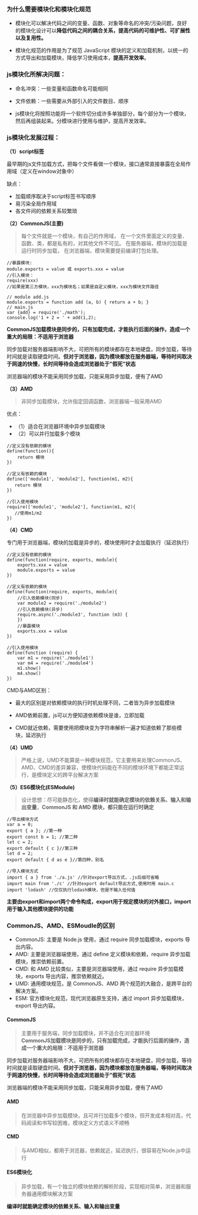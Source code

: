 ### 为什么需要模块化和模块化规范
- 模块化可以解决代码之间的变量、函数、对象等命名的冲突/污染问题，良好的模块化设计可以**降低代码之间的耦合关系，提高代码的可维护性、可扩展性以及复用性。**

- 模块化规范的作用是为了规范 JavaScript 模块的定义和加载机制，以统一的方式导出和加载模块，降低学习使用成本，**提高开发效率**。


### js模块化所解决问题：

- 命名冲突：一些变量和函数命名可能相同

- 文件依赖：一些需要从外部引入的文件数目、顺序

- js模块化将按照功能将一个软件切分成许多单独部分，每个部分为一个模块，然后再组装起来。分模块进行使用与维护，提高开发效率。

### js模块化发展过程：

**（1）script标签**

最早期的js文件加载方式，把每个文件看做一个模块，接口通常直接暴露在全局作用域（定义在window对象中）

缺点：  
* 加载顺序取决于script标签书写顺序
* 易污染全局作用域
* 各文件间的依赖关系较繁琐

**（2）CommonJS(主要)**

> 每个文件就是一个模块，有自己的作用域，
> 在一个文件里面定义的变量、函数、类，都是私有的，对其他文件不可见。
> 在服务器端，模块的加载是运行时同步加载，
> 在浏览器端，模块需要提前编译打包处理。

```
//暴露模块:
module.exports = value 或 exports.xxx = value
//引入模块：
require(xxx)
//如果是第三方模块，xxx为模块名；如果是自定义模块，xxx为模块文件路径
```
```
// module add.js
module.exports = function add (a, b) { return a + b; }
// main.js
var {add} = require('./math');
console.log('1 + 2 = ' + add(1,2);
```
**CommonJS加载模块是同步的，只有加载完成，才能执行后面的操作，造成一个重大的局限：不适用于浏览器**

同步加载对服务器端影响不大，可把所有的模块都存在本地硬盘，同步加载，等待时间就是读取硬盘时间。**但对于浏览器，因为模块都放在服务器端，等待时间取决于网速的快慢，长时间等待会造成浏览器处于”假死”状态**

浏览器端的模块不能采用同步加载，只能采用异步加载，便有了AMD

**（3）AMD**

> 非同步加载模块，允许指定回调函数，浏览器端一般采用AMD

优点： 

* （1）适合在浏览器环境中异步加载模块 
* （2）可以并行加载多个模块
```
//定义没有依赖的模块
define(function(){
    return 模块
})
```
```
//定义有依赖的模块
define(['module1', 'module2'], function(m1, m2){
   return 模块
})
```
```
//引入使用模块
require(['module1', 'module2'], function(m1, m2){
   //使用m1/m2
})
```
**（4）CMD**

专门用于浏览器端，模块的加载是异步的，模块使用时才会加载执行（延迟执行）
```
//定义没有依赖的模块
define(function(require, exports, module){
    exports.xxx = value
    module.exports = value
})
```
```
//定义有依赖的模块
define(function(require, exports, module){
    //引入依赖模块(同步)
    var module2 = require('./module2')
    //引入依赖模块(异步)
    require.async('./module3', function (m3) {
    })
    //暴露模块
    exports.xxx = value
})
```
```
//引入使用模块
define(function (require) {
    var m1 = require('./module1')
    var m4 = require('./module4')
    m1.show()
    m4.show()
})
```
CMD与AMD区别：

* 最大的区别是对依赖模块的执行时机处理不同，二者皆为异步加载模块

* AMD依赖前置，js可以方便知道依赖模块是谁，立即加载

* CMD就近依赖，需要使用把模块变为字符串解析一遍才知道依赖了那些模块，延迟执行

**（4）UMD**

> 严格上说，UMD不能算是一种模块规范，它主要用来处理CommonJS、AMD、CMD的差异兼容，使模块代码能在不同的模块环境下都能正常运行，是模块定义的跨平台解决方案

**（5）ES6模块化(ESModule)**

> 设计思想：尽可能静态化，使得**编译时就能确定模块的依赖关系、输入和输出变量**，**CommonJS 和 AMD 模块，都只能在运行时确定**
```
//导出模块方式
var a = 0;
export { a }; //第一种
export const b = 1; //第二种 
let c = 2;
export default { c }//第三种 
let d = 2;
export default { d as e }//第四种，别名
```
```
//导入模块方式
import { a } from './a.js' //针对export导出方式，.js后缀可省略
import main from './c' //针对export default导出方式,使用时用 main.c
import 'lodash' //仅仅执行lodash模块，但是不输入任何值
```
**主要由export和import两个命令构成，export用于规定模块的对外接口，import用于输入其他模块提供的功能**

### CommonJS、AMD、ESMoudle的区别
* CommonJS: 主要是 Node.js 使用，通过 require 同步加载模块，exports 导出内容。
* AMD: 主要是浏览器端使用，通过 define 定义模块和依赖，require 异步加载模块，推崇依赖前置。
* CMD: 和 AMD 比较类似，主要是浏览器端使用，通过 require 异步加载模块，exports 导出内容，推崇依赖就近。
* UMD: 通用模块规范，是 CommonJS、AMD 两个规范的大融合，是跨平台的解决方案。
* ESM: 官方模块化规范，现代浏览器原生支持，通过 import 异步加载模块，export 导出内容。

#### CommonJS
> 主要用于服务端，同步加载模块，并不适合在浏览器环境  
**CommonJS加载模块是同步的，只有加载完成，才能执行后面的操作，造成一个重大的局限：不适用于浏览器**

同步加载对服务器端影响不大，可把所有的模块都存在本地硬盘，同步加载，等待时间就是读取硬盘时间。**但对于浏览器，因为模块都放在服务器端，等待时间取决于网速的快慢，长时间等待会造成浏览器处于”假死”状态**

浏览器端的模块不能采用同步加载，只能采用异步加载，便有了AMD

#### AMD
> 在浏览器中异步加载模块，且可并行加载多个模块，但开发成本相对高，代码阅读和书写较困难，模块定义方式语义不顺畅

#### CMD
> 与AMD相似，都用于浏览器，依赖就近，延迟执行，很容易在Node.js中运行

#### ES6模块化
> 异步加载，有一个独立的模块依赖的解析阶段，实现相对简单，浏览器和服务器通用模块解决方案

**编译时就能确定模块的依赖关系、输入和输出变量**


